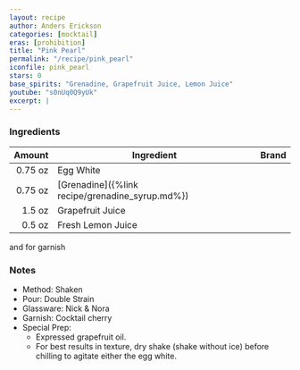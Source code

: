 ```yaml
---
layout: recipe
author: Anders Erickson
categories: [mocktail]
eras: [prohibition]
title: "Pink Pearl"
permalink: "/recipe/pink_pearl"
iconfile: pink_pearl
stars: 0
base_spirits: "Grenadine, Grapefruit Juice, Lemon Juice"
youtube: "s0nUq0Q9yUk"
excerpt: |
---
```


### Ingredients

|  Amount | Ingredient                                      | Brand |
| ------: | ----------------------------------------------- | ----- |
| 0.75 oz | Egg White                                       |
| 0.75 oz | [Grenadine]({%link recipe/grenadine_syrup.md%}) |
|  1.5 oz | Grapefruit Juice                                |
|  0.5 oz | Fresh Lemon Juice                               |

and for garnish

### Notes

- Method: Shaken
- Pour: Double Strain
- Glassware: Nick &amp; Nora
- Garnish: Cocktail cherry
- Special Prep:
  - Expressed grapefruit oil.
  - For best results in texture, dry shake (shake without ice) before chilling to agitate either the egg white.
